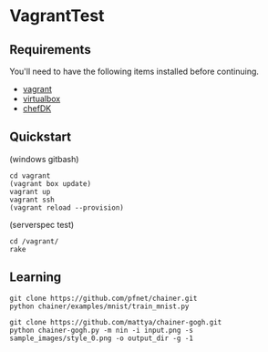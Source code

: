 VagrantTest
=====


## Requirements

You'll need to have the following items installed before continuing.

  * [vagrant](https://www.vagrantup.com/)
  * [virtualbox](https://www.virtualbox.org/)
  * [chefDK](https://downloads.chef.io/chef-dk/)


## Quickstart
  (windows gitbash)

  ```
  cd vagrant
  (vagrant box update)
  vagrant up
  vagrant ssh
  (vagrant reload --provision)
  ```

(serverspec test)

  ```
  cd /vagrant/
  rake
  ```

## Learning

```
git clone https://github.com/pfnet/chainer.git
python chainer/examples/mnist/train_mnist.py

git clone https://github.com/mattya/chainer-gogh.git
python chainer-gogh.py -m nin -i input.png -s sample_images/style_0.png -o output_dir -g -1
```